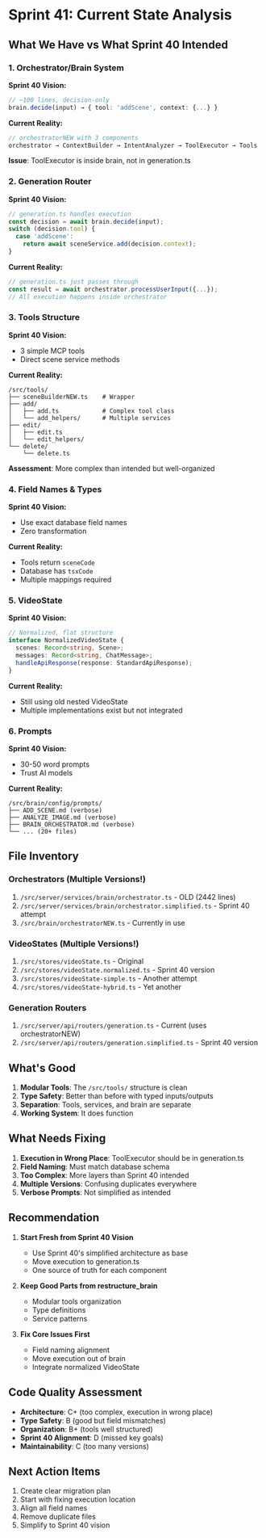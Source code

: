 # Sprint 41: Current State Analysis

## What We Have vs What Sprint 40 Intended

### 1. Orchestrator/Brain System

**Sprint 40 Vision:**
```typescript
// ~100 lines, decision-only
brain.decide(input) → { tool: 'addScene', context: {...} }
```

**Current Reality:**
```typescript
// orchestratorNEW with 3 components
orchestrator → ContextBuilder → IntentAnalyzer → ToolExecutor → Tools
```

**Issue**: ToolExecutor is inside brain, not in generation.ts

### 2. Generation Router

**Sprint 40 Vision:**
```typescript
// generation.ts handles execution
const decision = await brain.decide(input);
switch (decision.tool) {
  case 'addScene':
    return await sceneService.add(decision.context);
}
```

**Current Reality:**
```typescript
// generation.ts just passes through
const result = await orchestrator.processUserInput({...});
// All execution happens inside orchestrator
```

### 3. Tools Structure

**Sprint 40 Vision:**
- 3 simple MCP tools
- Direct scene service methods

**Current Reality:**
```
/src/tools/
├── sceneBuilderNEW.ts    # Wrapper
├── add/
│   ├── add.ts            # Complex tool class
│   └── add_helpers/      # Multiple services
├── edit/
│   ├── edit.ts
│   └── edit_helpers/
└── delete/
    └── delete.ts
```

**Assessment**: More complex than intended but well-organized

### 4. Field Names & Types

**Sprint 40 Vision:**
- Use exact database field names
- Zero transformation

**Current Reality:**
- Tools return `sceneCode`
- Database has `tsxCode`
- Multiple mappings required

### 5. VideoState

**Sprint 40 Vision:**
```typescript
// Normalized, flat structure
interface NormalizedVideoState {
  scenes: Record<string, Scene>;
  messages: Record<string, ChatMessage>;
  handleApiResponse(response: StandardApiResponse);
}
```

**Current Reality:**
- Still using old nested VideoState
- Multiple implementations exist but not integrated

### 6. Prompts

**Sprint 40 Vision:**
- 30-50 word prompts
- Trust AI models

**Current Reality:**
```
/src/brain/config/prompts/
├── ADD_SCENE.md (verbose)
├── ANALYZE_IMAGE.md (verbose)
├── BRAIN_ORCHESTRATOR.md (verbose)
└── ... (20+ files)
```

## File Inventory

### Orchestrators (Multiple Versions!)
1. `/src/server/services/brain/orchestrator.ts` - OLD (2442 lines)
2. `/src/server/services/brain/orchestrator.simplified.ts` - Sprint 40 attempt
3. `/src/brain/orchestratorNEW.ts` - Currently in use

### VideoStates (Multiple Versions!)
1. `/src/stores/videoState.ts` - Original
2. `/src/stores/videoState.normalized.ts` - Sprint 40 version
3. `/src/stores/videoState-simple.ts` - Another attempt
4. `/src/stores/videoState-hybrid.ts` - Yet another

### Generation Routers
1. `/src/server/api/routers/generation.ts` - Current (uses orchestratorNEW)
2. `/src/server/api/routers/generation.simplified.ts` - Sprint 40 version

## What's Good

1. **Modular Tools**: The `/src/tools/` structure is clean
2. **Type Safety**: Better than before with typed inputs/outputs
3. **Separation**: Tools, services, and brain are separate
4. **Working System**: It does function

## What Needs Fixing

1. **Execution in Wrong Place**: ToolExecutor should be in generation.ts
2. **Field Naming**: Must match database schema
3. **Too Complex**: More layers than Sprint 40 intended
4. **Multiple Versions**: Confusing duplicates everywhere
5. **Verbose Prompts**: Not simplified as intended

## Recommendation

1. **Start Fresh from Sprint 40 Vision**
   - Use Sprint 40's simplified architecture as base
   - Move execution to generation.ts
   - One source of truth for each component

2. **Keep Good Parts from restructure_brain**
   - Modular tools organization
   - Type definitions
   - Service patterns

3. **Fix Core Issues First**
   - Field naming alignment
   - Move execution out of brain
   - Integrate normalized VideoState

## Code Quality Assessment

- **Architecture**: C+ (too complex, execution in wrong place)
- **Type Safety**: B (good but field mismatches)
- **Organization**: B+ (tools well structured)
- **Sprint 40 Alignment**: D (missed key goals)
- **Maintainability**: C (too many versions)

## Next Action Items

1. Create clear migration plan
2. Start with fixing execution location
3. Align all field names
4. Remove duplicate files
5. Simplify to Sprint 40 vision